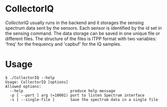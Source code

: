 CollectorIQ
=

*CollectorIQ* usually runs in the backend and it storages the sensing spectrum data sent by the sensors. Each sensor is identified by the id set in the sensing command. The data storage can be saved in one unique file or different files. The structure of the files is ITPP format with two variables: 'freq' for the frequency and 'capbuf' for the IQ samples. 


Usage
=

```
$ ./CollectorIQ --help
Usage: CollectorIQ [options] 
Allowed options:
  --help                     produce help message
  -p [ --port ] arg (=10001) port to listen Spectrum interface
  -s [ --single-file ]       Save the spectrum data in a single file 
```
